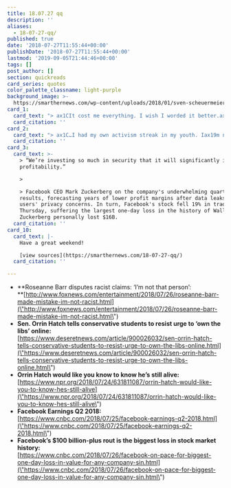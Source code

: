 ```yaml
---
title: 18.07.27 qq
description: ''
aliases:
  - 18-07-27-qq/
published: true
date: '2018-07-27T11:55:44+00:00'
publishDate: '2018-07-27T11:55:44+00:00'
lastmod: '2019-09-05T21:44:46+00:00'
tags: []
post_author: []
section: quickreads
card_series: quotes
color_palette_classname: light-purple
background_image: >-
  https://smarthernews.com/wp-content/uploads/2018/01/sven-scheuermeier-106767-360x360.jpg
card_1:
  card_text: "> ax1CIt cost me everything. I wish I worded it better.ax1Dn> n> Roseanne Barr in her first TV interview after her ABC sitcom was canceled following a racist tweet. In May, Barr tweeted that former Obama official Valerie Jarrett, who is black, was the product if the "muslim brotherhood & planet of the apes had a baby." Barr apologized & reiterated she is not a bigot."
  card_citation: ''
card_2:
  card_text: "> ax1C…I had my own activism streak in my youth. Iax19m not sure if youax19ve heard of the Boston Tea Party, but it was a real game changer.ax1Dn> n> Sen. Orrin Hatch (R-UT), 84, speaking to high school students at a leadership summit. The joke comes just days after he tweeted his Google profile reported he died last year. Hatch, who is set to retire this year, is the 3rd oldest current Senator behind Dianne Feinstein (D-CA) & Chuck Grassley (R-IA)."
  card_citation: ''
card_3:
  card_text: >-
    > “We’re investing so much in security that it will significantly impact our
    profitability.”

    > 

    > Facebook CEO Mark Zuckerberg on the company's underwhelming quarterly
    results, forecasting years of lower profit margins after data leaks and
    users' privacy concerns. In turn, Facebook's stock fell 19% in trading
    Thursday, suffering the largest one-day loss in the history of Wall Street.
    Zuckerberg personally lost $16B.
  card_citation: ''
card_10:
  card_text: |-
    Have a great weekend!

    [view sources](https://smarthernews.com/18-07-27-qq/)
  card_citation: ''

---
```

*   **Roseanne Barr disputes racist claims: ‘I’m not that person’:  
    **[http://www.foxnews.com/entertainment/2018/07/26/roseanne-barr-made-mistake-im-not-racist.html](\"http://www.foxnews.com/entertainment/2018/07/26/roseanne-barr-made-mistake-im-not-racist.html\")
*   **Sen. Orrin Hatch tells conservative students to resist urge to ‘own the libs’ online:**  
    [https://www.deseretnews.com/article/900026032/sen-orrin-hatch-tells-conservative-students-to-resist-urge-to-own-the-libs-online.html](\"https://www.deseretnews.com/article/900026032/sen-orrin-hatch-tells-conservative-students-to-resist-urge-to-own-the-libs-online.html\")
*   **Orrin Hatch would like you know to know he’s still alive:**  
    [https://www.npr.org/2018/07/24/631811087/orrin-hatch-would-like-you-to-know-hes-still-alive](\"https://www.npr.org/2018/07/24/631811087/orrin-hatch-would-like-you-to-know-hes-still-alive\")
*   **Facebook Earnings Q2 2018:**  
    [https://www.cnbc.com/2018/07/25/facebook-earnings-q2-2018.html](\"https://www.cnbc.com/2018/07/25/facebook-earnings-q2-2018.html\")
*   **Facebook’s $100 billion-plus rout is the biggest loss in stock market history:**  
    [https://www.cnbc.com/2018/07/26/facebook-on-pace-for-biggest-one-day-loss-in-value-for-any-company-sin.html](\"https://www.cnbc.com/2018/07/26/facebook-on-pace-for-biggest-one-day-loss-in-value-for-any-company-sin.html\")